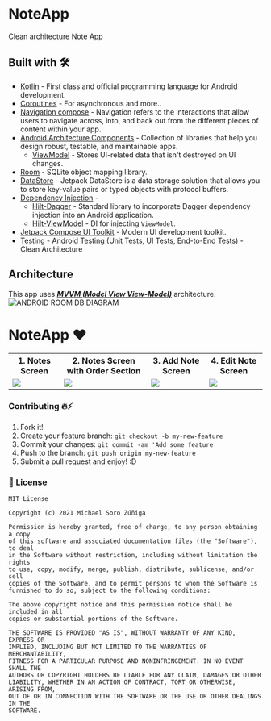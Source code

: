 # NoteApp
Clean architecture Note App

## Built with 🛠
- [Kotlin](https://kotlinlang.org/) - First class and official programming language for Android development.
- [Coroutines](https://kotlinlang.org/docs/reference/coroutines-overview.html) - For asynchronous and more..
- [Navigation compose](https://developer.android.com/jetpack/compose/navigation) - Navigation refers to the interactions that allow users to navigate across, into, and back out from the different pieces of content within your app.
- [Android Architecture Components](https://developer.android.com/topic/libraries/architecture) - Collection of libraries that help you design robust, testable, and maintainable apps.
  - [ViewModel](https://developer.android.com/topic/libraries/architecture/viewmodel) - Stores UI-related data that isn't destroyed on UI changes. 
 - [Room](https://developer.android.com/topic/libraries/architecture/room) - SQLite object mapping library.
- [DataStore](https://developer.android.com/topic/libraries/architecture/datastore) - Jetpack DataStore is a data storage solution that allows you to store key-value pairs or typed objects with protocol buffers.
- [Dependency Injection](https://developer.android.com/training/dependency-injection) - 
  - [Hilt-Dagger](https://dagger.dev/hilt/) - Standard library to incorporate Dagger dependency injection into an Android application.
  - [Hilt-ViewModel](https://developer.android.com/training/dependency-injection/hilt-jetpack) - DI for injecting `ViewModel`.
 - [Jetpack Compose UI Toolkit](https://developer.android.com/jetpack/compose) - Modern UI development toolkit.
- [Testing](https://developer.android.com/training/testing/fundamentals) - Android Testing (Unit Tests, UI Tests, End-to-End Tests) - Clean Architecture
## Architecture
This app uses [***MVVM (Model View View-Model)***](https://developer.android.com/jetpack/docs/guide#recommended-app-arch) architecture.
![ANDROID ROOM DB DIAGRAM](https://developer.android.com/topic/libraries/architecture/images/final-architecture.png)

# NoteApp ❤️
<table style="width:100%">
  <tr>
    <th>1. Notes Screen </th>
    <th>2. Notes Screen with Order Section </th> 
    <th>3. Add Note Screen  </th>
    <th>4. Edit Note Screen  </th> 
  </tr>
  <tr>
    <td><img src = "https://user-images.githubusercontent.com/46753453/136620467-9589b9e4-fa19-43a1-9d08-533f3fc1ea68.png"/></td> 
    <td><img src = "https://user-images.githubusercontent.com/46753453/136620541-480faf6d-b932-4db0-b493-c8794810fd63.png"/></td>
    <td><img src = "https://user-images.githubusercontent.com/46753453/136620581-1b363dad-424f-4df2-b4a9-ad563a3af514.png"/></td> 
    <td><img src = "https://user-images.githubusercontent.com/46753453/136621258-0ce9ed4f-8794-4ca6-ada1-da0b70c98f6d.png"/></td> 
   
  </tr>
</table>

### Contributing 🔥⚡
1. Fork it!
2. Create your feature branch: `git checkout -b my-new-feature`
3. Commit your changes: `git commit -am 'Add some feature'`
4. Push to the branch: `git push origin my-new-feature`
5. Submit a pull request and enjoy! :D


### 🔖 License
```
MIT License

Copyright (c) 2021 Michael Soro Zúñiga

Permission is hereby granted, free of charge, to any person obtaining a copy
of this software and associated documentation files (the "Software"), to deal
in the Software without restriction, including without limitation the rights
to use, copy, modify, merge, publish, distribute, sublicense, and/or sell
copies of the Software, and to permit persons to whom the Software is
furnished to do so, subject to the following conditions:

The above copyright notice and this permission notice shall be included in all
copies or substantial portions of the Software.

THE SOFTWARE IS PROVIDED "AS IS", WITHOUT WARRANTY OF ANY KIND, EXPRESS OR
IMPLIED, INCLUDING BUT NOT LIMITED TO THE WARRANTIES OF MERCHANTABILITY,
FITNESS FOR A PARTICULAR PURPOSE AND NONINFRINGEMENT. IN NO EVENT SHALL THE
AUTHORS OR COPYRIGHT HOLDERS BE LIABLE FOR ANY CLAIM, DAMAGES OR OTHER
LIABILITY, WHETHER IN AN ACTION OF CONTRACT, TORT OR OTHERWISE, ARISING FROM,
OUT OF OR IN CONNECTION WITH THE SOFTWARE OR THE USE OR OTHER DEALINGS IN THE
SOFTWARE.
```
